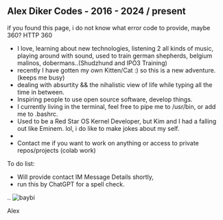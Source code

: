## Alex Diker Codes - 2016 - 2024 / present 

if you found this page, i do not know what error code to provide, maybe 360? HTTP 360 

- I love, learning about new technologies, listening 2 all kinds of music, playing around with sound, used to train german shepherds, belgium malinos, dobermans..(Shudzhund and IPO3 Training)
- recently I have gotten my own Kitten/Cat :) so this is a new adventure. (keeps me busy)  
- dealing with absurtity && the nihalistic view of life while typing all the time in between.
-  Inspiring people to use open source software, develop things.
- I currently living in the terminal, feel free to pipe me to /usr/bin, or add me to .bashrc. 
- Used to be a Red Star OS Kernel Developer, but Kim and I had a falling out like Eminem. lol, i do like to make jokes about my self.
- 
- Contact me if you want to work on anything or access to private repos/projects (colab work)

To do list: 

- Will provide contact IM Message Details shortly,
- run this by ChatGPT for a spell check.

..
![baybi](https://github.com/alexdcodes/alexdcodes/assets/23444429/9c65dd66-72c7-4bc0-a7f9-19a5aa27370c)

Alex
